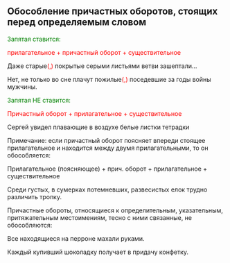 <style>
green { color: green }
blue { color: blue }
navy { color: navy }
red { color: red }
purple { color: purple }

</style>

## Обособление причастных оборотов, стоящих перед определяемым словом

<green>Запятая ставится:</green>

<red>прилагательное + причастный оборот + существительное</red>

Даже старые<red>(,)</red> покрытые серыми листьями ветви зашептали...

Нет, не только во сне плачут пожилые<red>(,)</red> поседевшие за годы войны мужчины.

<green>Запятая НЕ ставится:</green>

<red>Причастный оборот + прилагательное + существительное </red>

Сергей увидел плавающие в воздухе белые листки тетрадки

Примечание: если причастный оборот поясняет впереди стоящее прилагательное и находится между двумя прилагательными, то он обособляется:

Прилагательное (поясняющее) + прич. оборот + прилагательное + существительное

Среди густых, в сумерках потемневших, развесистых елок трудно различить тропку.

Причастные обороты, относящиеся к определительным, указательным, притяжательным местоимениям, тесно с ними связанные, не обособляются:

Все находящиеся на перроне махали руками.

Каждый купивший шоколадку получает в придачу конфетку.


